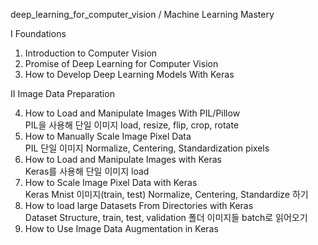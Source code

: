 deep_learning_for_computer_vision / Machine Learning Mastery  

I Foundations 

  1. Introduction to Computer Vision    
  2. Promise of Deep Learning for Computer Vision    
  3. How to Develop Deep Learning Models With Keras    

II Image Data Preparation  

  4. How to Load and Manipulate Images With PIL/Pillow   
  PIL을 사용해 단일 이미지 load, resize, flip, crop, rotate   
  5. How to Manually Scale Image Pixel Data   
  PIL 단일 이미지 Normalize, Centering, Standardization pixels    
  6. How to Load and Manipulate Images with Keras   
  Keras를 사용해 단일 이미지 load   
  7. How to Scale Image Pixel Data with Keras    
  Keras Mnist 이미지(train, test) Normalize, Centering, Standardize 하기
  8. How to load large Datasets From Directories with Keras      
  Dataset Structure, train, test, validation 폴더 이미지들 batch로 읽어오기   
  9. How to Use Image Data Augmentation in Keras   
  
